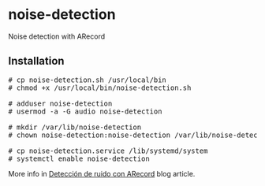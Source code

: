 # noise-detection
Noise detection with ARecord

<h2>Installation</h2>

<pre># cp noise-detection.sh /usr/local/bin
# chmod +x /usr/local/bin/noise-detection.sh

# adduser noise-detection
# usermod -a -G audio noise-detection

# mkdir /var/lib/noise-detection
# chown noise-detection:noise-detection /var/lib/noise-detection

# cp noise-detection.service /lib/systemd/system
# systemctl enable noise-detection</pre>

More info in <a href="https://www.cuadernoinformatica.com/2023/12/deteccion-de-ruido-con-arecord.html">Detección de ruido con ARecord</a> blog article.
